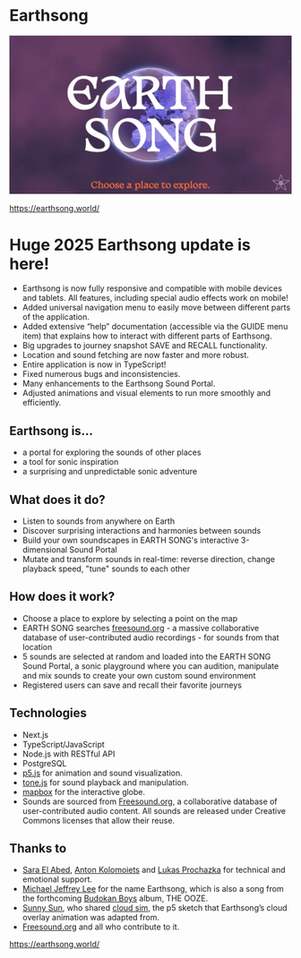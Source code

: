 # Earthsong

![Earthsong title screen](./public/earthsong-screen.webp)

https://earthsong.world/

# Huge 2025 Earthsong update is here!

- Earthsong is now fully responsive and compatible with mobile devices and tablets. All features, including special audio effects work on mobile!
- Added universal navigation menu to easily move between different parts of the application.
- Added extensive “help” documentation (accessible via the GUIDE menu item) that explains how to interact with different parts of Earthsong.
- Big upgrades to journey snapshot SAVE and RECALL functionality.
- Location and sound fetching are now faster and more robust.
- Entire application is now in TypeScript!
- Fixed numerous bugs and inconsistencies.
- Many enhancements to the Earthsong Sound Portal.
- Adjusted animations and visual elements to run more smoothly and efficiently.

## Earthsong is...

- a portal for exploring the sounds of other places
- a tool for sonic inspiration
- a surprising and unpredictable sonic adventure

## What does it do?

- Listen to sounds from anywhere on Earth
- Discover surprising interactions and harmonies between sounds
- Build your own soundscapes in EARTH SONG's interactive 3-dimensional Sound Portal
- Mutate and transform sounds in real-time: reverse direction, change playback speed, "tune" sounds to each other

## How does it work?

- Choose a place to explore by selecting a point on the map
- EARTH SONG searches [freesound.org](https://freesound.org/) - a massive collaborative database of user-contributed audio recordings - for sounds from that location
- 5 sounds are selected at random and loaded into the EARTH SONG Sound Portal, a sonic playground where you can audition, manipulate and mix sounds to create your own custom sound environment
- Registered users can save and recall their favorite journeys

## Technologies

- Next.js
- TypeScript/JavaScript
- Node.js with RESTful API
- PostgreSQL
- [p5.js](https://p5js.org/) for animation and sound visualization.
- [tone.js](https://tonejs.github.io/) for sound playback and manipulation.
- [mapbox](https://www.mapbox.com/) for the interactive globe.
- Sounds are sourced from [Freesound.org](https://freesound.org/), a collaborative database of user-contributed audio content. All sounds are released under Creative Commons licenses that allow their reuse.

## Thanks to

- [Sara El Abed](https://github.com/saraelaela), [Anton Kolomoiets](https://github.com/antonkolo) and [Lukas Prochazka](https://github.com/ProchaLu) for technical and emotional support.
- [Michael Jeffrey Lee](https://www.michaeljeffreylee.com/) for the name Earthsong, which is also a song from the forthcoming [Budokan Boys](https://budokanboys.club/) album, THE OOZE.
- [Sunny Sun](https://decodingnature.nyuadim.com/author/ss14740/), who shared [cloud sim](https://editor.p5js.org/ss14740/sketches/z-cEmTUPD), the p5 sketch that Earthsong’s cloud overlay animation was adapted from.
- [Freesound.org](https://freesound.org/) and all who contribute to it.

https://earthsong.world/
